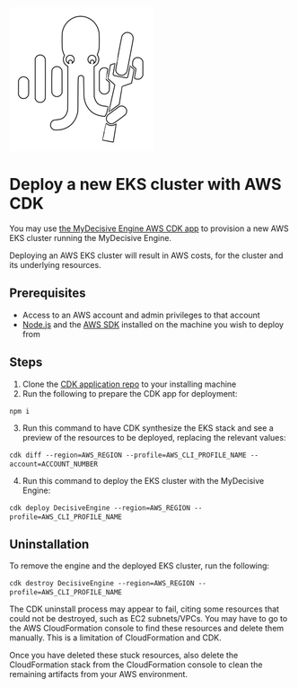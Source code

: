 <img src="../images/Engineer-white.svg" alt="MyDecisive logo" class="left" /><br />

# Deploy a new EKS cluster with AWS CDK

You may use [the MyDecisive Engine AWS CDK app](#) to provision a new AWS EKS cluster running the MyDecisive Engine.

<div class="warning">
Deploying an AWS EKS cluster will result in AWS costs, for the cluster and its underlying resources.
</div>

## Prerequisites

- Access to an AWS account and admin privileges to that account
- [Node.js](#) and the [AWS SDK](#) installed on the machine you wish to deploy from

## Steps

1. Clone the [CDK application repo](#) to your installing machine
2. Run the following to prepare the CDK app for deployment:

```shell
npm i
```

3. Run this command to have CDK synthesize the EKS stack and see a preview of the resources to be deployed, replacing the relevant values:

```shell
cdk diff --region=AWS_REGION --profile=AWS_CLI_PROFILE_NAME --account=ACCOUNT_NUMBER
```

4. Run this command to deploy the EKS cluster with the MyDecisive Engine:

```shell
cdk deploy DecisiveEngine --region=AWS_REGION --profile=AWS_CLI_PROFILE_NAME
```

## Uninstallation

To remove the engine and the deployed EKS cluster, run the following:

```shell
cdk destroy DecisiveEngine --region=AWS_REGION --profile=AWS_CLI_PROFILE_NAME
```

<div class="warning">
The CDK uninstall process may appear to fail, citing some resources that could not be destroyed, such as EC2 subnets/VPCs. You may have to go to the AWS CloudFormation console to find these resources and delete them manually. This is a limitation of CloudFormation and CDK.

Once you have deleted these stuck resources, also delete the CloudFormation stack from the CloudFormation console to clean the remaining artifacts from your AWS environment.

</div>
